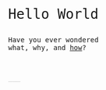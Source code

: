 <p style="font-family: monospace;font-size:2em">Hello World</p>
<p style="font-family: monospace;font-size:1em">Have you ever wondered<br>what, why, and <a href="007.html">how</a>?</p>
<br>
<p style="font-family: monospace;font-size:1em,text-decoration:none;color: rgba(0,0,0,0.3)">___</p>
